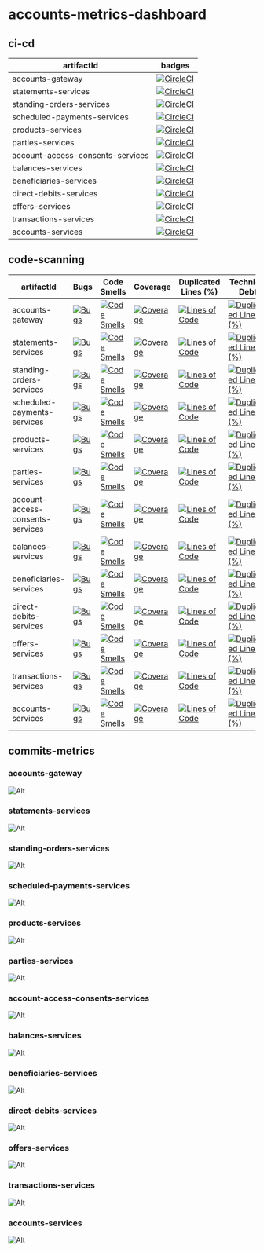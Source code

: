 # accounts-metrics-dashboard

## ci-cd

| artifactId                       | badges                                                                                                                                                                                                                               |
| -------------------------------- | ------------------------------------------------------------------------------------------------------------------------------------------------------------------------------------------------------------------------------------ |
| accounts-gateway                 | [![CircleCI](https://dl.circleci.com/status-badge/img/gh/rock-hu/accounts-services/tree/master.svg?style=svg)](https://dl.circleci.com/status-badge/redirect/gh/rock-hu/accounts-services/tree/master)                               |
| statements-services              | [![CircleCI](https://dl.circleci.com/status-badge/img/gh/rock-hu/statements-services/tree/master.svg?style=svg)](https://dl.circleci.com/status-badge/redirect/gh/rock-hu/statements-services/tree/master)                           |
| standing-orders-services         | [![CircleCI](https://dl.circleci.com/status-badge/img/gh/rock-hu/standing-orders-services/tree/master.svg?style=svg)](https://dl.circleci.com/status-badge/redirect/gh/rock-hu/standing-orders-services/tree/master)                 |
| scheduled-payments-services      | [![CircleCI](https://dl.circleci.com/status-badge/img/gh/rock-hu/scheduled-payments-services/tree/master.svg?style=svg)](https://dl.circleci.com/status-badge/redirect/gh/rock-hu/scheduled-payments-services/tree/master)           |
| products-services                | [![CircleCI](https://dl.circleci.com/status-badge/img/gh/rock-hu/products-services/tree/master.svg?style=svg)](https://dl.circleci.com/status-badge/redirect/gh/rock-hu/products-services/tree/master)                               |
| parties-services                 | [![CircleCI](https://dl.circleci.com/status-badge/img/gh/rock-hu/parties-services/tree/master.svg?style=svg)](https://dl.circleci.com/status-badge/redirect/gh/rock-hu/parties-services/tree/master)                                 |
| account-access-consents-services | [![CircleCI](https://dl.circleci.com/status-badge/img/gh/rock-hu/account-access-consents-services/tree/master.svg?style=svg)](https://dl.circleci.com/status-badge/redirect/gh/rock-hu/account-access-consents-services/tree/master) |
| balances-services                | [![CircleCI](https://dl.circleci.com/status-badge/img/gh/rock-hu/balances-services/tree/master.svg?style=svg)](https://dl.circleci.com/status-badge/redirect/gh/rock-hu/balances-services/tree/master)                               |
| beneficiaries-services           | [![CircleCI](https://dl.circleci.com/status-badge/img/gh/rock-hu/beneficiaries-services/tree/master.svg?style=svg)](https://dl.circleci.com/status-badge/redirect/gh/rock-hu/beneficiaries-services/tree/master)                     |
| direct-debits-services           | [![CircleCI](https://dl.circleci.com/status-badge/img/gh/rock-hu/direct-debits-services/tree/master.svg?style=svg)](https://dl.circleci.com/status-badge/redirect/gh/rock-hu/direct-debits-services/tree/master)                     |
| offers-services                  | [![CircleCI](https://dl.circleci.com/status-badge/img/gh/rock-hu/offers-services/tree/master.svg?style=svg)](https://dl.circleci.com/status-badge/redirect/gh/rock-hu/offers-services/tree/master)                                   |
| transactions-services            | [![CircleCI](https://dl.circleci.com/status-badge/img/gh/rock-hu/transactions-services/tree/master.svg?style=svg)](https://dl.circleci.com/status-badge/redirect/gh/rock-hu/transactions-services/tree/master)                       |
| accounts-services                | [![CircleCI](https://dl.circleci.com/status-badge/img/gh/rock-hu/accounts-services/tree/master.svg?style=svg)](https://dl.circleci.com/status-badge/redirect/gh/rock-hu/accounts-services/tree/master)                               |

## code-scanning

| artifactId                       | Bugs                                                                                                                                                                                                         | Code Smells                                                                                                                                                                                                                | Coverage                                                                                                                                                                                                             | Duplicated Lines (%)                                                                                                                                                                                                   | Technical Debt                                                                                                                                                                                                                                   | Security Rating                                                                                                                                                                                                                    | Reliability Rating                                                                                                                                                                                                                       | Maintainability Rating                                                                                                                                                                                                                 | Vulnerabilities                                                                                                                                                                                                                    |
| -------------------------------- | ------------------------------------------------------------------------------------------------------------------------------------------------------------------------------------------------------------ | -------------------------------------------------------------------------------------------------------------------------------------------------------------------------------------------------------------------------- | -------------------------------------------------------------------------------------------------------------------------------------------------------------------------------------------------------------------- | ---------------------------------------------------------------------------------------------------------------------------------------------------------------------------------------------------------------------- | ------------------------------------------------------------------------------------------------------------------------------------------------------------------------------------------------------------------------------------------------ | ---------------------------------------------------------------------------------------------------------------------------------------------------------------------------------------------------------------------------------- | ---------------------------------------------------------------------------------------------------------------------------------------------------------------------------------------------------------------------------------------- | -------------------------------------------------------------------------------------------------------------------------------------------------------------------------------------------------------------------------------------- | ---------------------------------------------------------------------------------------------------------------------------------------------------------------------------------------------------------------------------------- |
| accounts-gateway                 | [![Bugs](https://sonarcloud.io/api/project_badges/measure?project=rock-hu_accounts-gateway&metric=bugs)](https://sonarcloud.io/summary/new_code?id=rock-hu_accounts-gateway)                                 | [![Code Smells](https://sonarcloud.io/api/project_badges/measure?project=rock-hu_accounts-gateway&metric=code_smells)](https://sonarcloud.io/summary/new_code?id=rock-hu_accounts-gateway)                                 | [![Coverage](https://sonarcloud.io/api/project_badges/measure?project=rock-hu_accounts-gateway&metric=coverage)](https://sonarcloud.io/summary/new_code?id=rock-hu_accounts-gateway)                                 | [![Lines of Code](https://sonarcloud.io/api/project_badges/measure?project=rock-hu_accounts-gateway&metric=ncloc)](https://sonarcloud.io/summary/new_code?id=rock-hu_accounts-gateway)                                 | [![Duplicated Lines (%)](https://sonarcloud.io/api/project_badges/measure?project=rock-hu_accounts-gateway&metric=duplicated_lines_density)](https://sonarcloud.io/summary/new_code?id=rock-hu_accounts-gateway)                                 | [![Security Rating](https://sonarcloud.io/api/project_badges/measure?project=rock-hu_accounts-gateway&metric=security_rating)](https://sonarcloud.io/summary/new_code?id=rock-hu_accounts-gateway)                                 | [![Reliability Rating](https://sonarcloud.io/api/project_badges/measure?project=rock-hu_accounts-gateway&metric=reliability_rating)](https://sonarcloud.io/summary/new_code?id=rock-hu_accounts-gateway)                                 | [![Maintainability Rating](https://sonarcloud.io/api/project_badges/measure?project=rock-hu_accounts-gateway&metric=sqale_rating)](https://sonarcloud.io/summary/new_code?id=rock-hu_accounts-gateway)                                 | [![Vulnerabilities](https://sonarcloud.io/api/project_badges/measure?project=rock-hu_accounts-gateway&metric=vulnerabilities)](https://sonarcloud.io/summary/new_code?id=rock-hu_accounts-gateway)                                 |
| statements-services              | [![Bugs](https://sonarcloud.io/api/project_badges/measure?project=rock-hu_statements-services&metric=bugs)](https://sonarcloud.io/summary/new_code?id=rock-hu_statements-services)                           | [![Code Smells](https://sonarcloud.io/api/project_badges/measure?project=rock-hu_statements-services&metric=code_smells)](https://sonarcloud.io/summary/new_code?id=rock-hu_statements-services)                           | [![Coverage](https://sonarcloud.io/api/project_badges/measure?project=rock-hu_statements-services&metric=coverage)](https://sonarcloud.io/summary/new_code?id=rock-hu_statements-services)                           | [![Lines of Code](https://sonarcloud.io/api/project_badges/measure?project=rock-hu_statements-services&metric=ncloc)](https://sonarcloud.io/summary/new_code?id=rock-hu_statements-services)                           | [![Duplicated Lines (%)](https://sonarcloud.io/api/project_badges/measure?project=rock-hu_statements-services&metric=duplicated_lines_density)](https://sonarcloud.io/summary/new_code?id=rock-hu_statements-services)                           | [![Security Rating](https://sonarcloud.io/api/project_badges/measure?project=rock-hu_statements-services&metric=security_rating)](https://sonarcloud.io/summary/new_code?id=rock-hu_statements-services)                           | [![Reliability Rating](https://sonarcloud.io/api/project_badges/measure?project=rock-hu_statements-services&metric=reliability_rating)](https://sonarcloud.io/summary/new_code?id=rock-hu_statements-services)                           | [![Maintainability Rating](https://sonarcloud.io/api/project_badges/measure?project=rock-hu_statements-services&metric=sqale_rating)](https://sonarcloud.io/summary/new_code?id=rock-hu_statements-services)                           | [![Vulnerabilities](https://sonarcloud.io/api/project_badges/measure?project=rock-hu_statements-services&metric=vulnerabilities)](https://sonarcloud.io/summary/new_code?id=rock-hu_statements-services)                           |
| standing-orders-services         | [![Bugs](https://sonarcloud.io/api/project_badges/measure?project=rock-hu_standing-orders-services&metric=bugs)](https://sonarcloud.io/summary/new_code?id=rock-hu_standing-orders-services)                 | [![Code Smells](https://sonarcloud.io/api/project_badges/measure?project=rock-hu_standing-orders-services&metric=code_smells)](https://sonarcloud.io/summary/new_code?id=rock-hu_standing-orders-services)                 | [![Coverage](https://sonarcloud.io/api/project_badges/measure?project=rock-hu_standing-orders-services&metric=coverage)](https://sonarcloud.io/summary/new_code?id=rock-hu_standing-orders-services)                 | [![Lines of Code](https://sonarcloud.io/api/project_badges/measure?project=rock-hu_standing-orders-services&metric=ncloc)](https://sonarcloud.io/summary/new_code?id=rock-hu_standing-orders-services)                 | [![Duplicated Lines (%)](https://sonarcloud.io/api/project_badges/measure?project=rock-hu_standing-orders-services&metric=duplicated_lines_density)](https://sonarcloud.io/summary/new_code?id=rock-hu_standing-orders-services)                 | [![Security Rating](https://sonarcloud.io/api/project_badges/measure?project=rock-hu_standing-orders-services&metric=security_rating)](https://sonarcloud.io/summary/new_code?id=rock-hu_standing-orders-services)                 | [![Reliability Rating](https://sonarcloud.io/api/project_badges/measure?project=rock-hu_standing-orders-services&metric=reliability_rating)](https://sonarcloud.io/summary/new_code?id=rock-hu_standing-orders-services)                 | [![Maintainability Rating](https://sonarcloud.io/api/project_badges/measure?project=rock-hu_standing-orders-services&metric=sqale_rating)](https://sonarcloud.io/summary/new_code?id=rock-hu_standing-orders-services)                 | [![Vulnerabilities](https://sonarcloud.io/api/project_badges/measure?project=rock-hu_standing-orders-services&metric=vulnerabilities)](https://sonarcloud.io/summary/new_code?id=rock-hu_standing-orders-services)                 |
| scheduled-payments-services      | [![Bugs](https://sonarcloud.io/api/project_badges/measure?project=rock-hu_scheduled-payments-services&metric=bugs)](https://sonarcloud.io/summary/new_code?id=rock-hu_scheduled-payments-services)           | [![Code Smells](https://sonarcloud.io/api/project_badges/measure?project=rock-hu_scheduled-payments-services&metric=code_smells)](https://sonarcloud.io/summary/new_code?id=rock-hu_scheduled-payments-services)           | [![Coverage](https://sonarcloud.io/api/project_badges/measure?project=rock-hu_scheduled-payments-services&metric=coverage)](https://sonarcloud.io/summary/new_code?id=rock-hu_scheduled-payments-services)           | [![Lines of Code](https://sonarcloud.io/api/project_badges/measure?project=rock-hu_scheduled-payments-services&metric=ncloc)](https://sonarcloud.io/summary/new_code?id=rock-hu_scheduled-payments-services)           | [![Duplicated Lines (%)](https://sonarcloud.io/api/project_badges/measure?project=rock-hu_scheduled-payments-services&metric=duplicated_lines_density)](https://sonarcloud.io/summary/new_code?id=rock-hu_scheduled-payments-services)           | [![Security Rating](https://sonarcloud.io/api/project_badges/measure?project=rock-hu_scheduled-payments-services&metric=security_rating)](https://sonarcloud.io/summary/new_code?id=rock-hu_scheduled-payments-services)           | [![Reliability Rating](https://sonarcloud.io/api/project_badges/measure?project=rock-hu_scheduled-payments-services&metric=reliability_rating)](https://sonarcloud.io/summary/new_code?id=rock-hu_scheduled-payments-services)           | [![Maintainability Rating](https://sonarcloud.io/api/project_badges/measure?project=rock-hu_scheduled-payments-services&metric=sqale_rating)](https://sonarcloud.io/summary/new_code?id=rock-hu_scheduled-payments-services)           | [![Vulnerabilities](https://sonarcloud.io/api/project_badges/measure?project=rock-hu_scheduled-payments-services&metric=vulnerabilities)](https://sonarcloud.io/summary/new_code?id=rock-hu_scheduled-payments-services)           |
| products-services                | [![Bugs](https://sonarcloud.io/api/project_badges/measure?project=rock-hu_products-services&metric=bugs)](https://sonarcloud.io/summary/new_code?id=rock-hu_products-services)                               | [![Code Smells](https://sonarcloud.io/api/project_badges/measure?project=rock-hu_products-services&metric=code_smells)](https://sonarcloud.io/summary/new_code?id=rock-hu_products-services)                               | [![Coverage](https://sonarcloud.io/api/project_badges/measure?project=rock-hu_products-services&metric=coverage)](https://sonarcloud.io/summary/new_code?id=rock-hu_products-services)                               | [![Lines of Code](https://sonarcloud.io/api/project_badges/measure?project=rock-hu_products-services&metric=ncloc)](https://sonarcloud.io/summary/new_code?id=rock-hu_products-services)                               | [![Duplicated Lines (%)](https://sonarcloud.io/api/project_badges/measure?project=rock-hu_products-services&metric=duplicated_lines_density)](https://sonarcloud.io/summary/new_code?id=rock-hu_products-services)                               | [![Security Rating](https://sonarcloud.io/api/project_badges/measure?project=rock-hu_products-services&metric=security_rating)](https://sonarcloud.io/summary/new_code?id=rock-hu_products-services)                               | [![Reliability Rating](https://sonarcloud.io/api/project_badges/measure?project=rock-hu_products-services&metric=reliability_rating)](https://sonarcloud.io/summary/new_code?id=rock-hu_products-services)                               | [![Maintainability Rating](https://sonarcloud.io/api/project_badges/measure?project=rock-hu_products-services&metric=sqale_rating)](https://sonarcloud.io/summary/new_code?id=rock-hu_products-services)                               | [![Vulnerabilities](https://sonarcloud.io/api/project_badges/measure?project=rock-hu_products-services&metric=vulnerabilities)](https://sonarcloud.io/summary/new_code?id=rock-hu_products-services)                               |
| parties-services                 | [![Bugs](https://sonarcloud.io/api/project_badges/measure?project=rock-hu_parties-services&metric=bugs)](https://sonarcloud.io/summary/new_code?id=rock-hu_parties-services)                                 | [![Code Smells](https://sonarcloud.io/api/project_badges/measure?project=rock-hu_parties-services&metric=code_smells)](https://sonarcloud.io/summary/new_code?id=rock-hu_parties-services)                                 | [![Coverage](https://sonarcloud.io/api/project_badges/measure?project=rock-hu_parties-services&metric=coverage)](https://sonarcloud.io/summary/new_code?id=rock-hu_parties-services)                                 | [![Lines of Code](https://sonarcloud.io/api/project_badges/measure?project=rock-hu_parties-services&metric=ncloc)](https://sonarcloud.io/summary/new_code?id=rock-hu_parties-services)                                 | [![Duplicated Lines (%)](https://sonarcloud.io/api/project_badges/measure?project=rock-hu_parties-services&metric=duplicated_lines_density)](https://sonarcloud.io/summary/new_code?id=rock-hu_parties-services)                                 | [![Security Rating](https://sonarcloud.io/api/project_badges/measure?project=rock-hu_parties-services&metric=security_rating)](https://sonarcloud.io/summary/new_code?id=rock-hu_parties-services)                                 | [![Reliability Rating](https://sonarcloud.io/api/project_badges/measure?project=rock-hu_parties-services&metric=reliability_rating)](https://sonarcloud.io/summary/new_code?id=rock-hu_parties-services)                                 | [![Maintainability Rating](https://sonarcloud.io/api/project_badges/measure?project=rock-hu_parties-services&metric=sqale_rating)](https://sonarcloud.io/summary/new_code?id=rock-hu_parties-services)                                 | [![Vulnerabilities](https://sonarcloud.io/api/project_badges/measure?project=rock-hu_parties-services&metric=vulnerabilities)](https://sonarcloud.io/summary/new_code?id=rock-hu_parties-services)                                 |
| account-access-consents-services | [![Bugs](https://sonarcloud.io/api/project_badges/measure?project=rock-hu_account-access-consents-services&metric=bugs)](https://sonarcloud.io/summary/new_code?id=rock-hu_account-access-consents-services) | [![Code Smells](https://sonarcloud.io/api/project_badges/measure?project=rock-hu_account-access-consents-services&metric=code_smells)](https://sonarcloud.io/summary/new_code?id=rock-hu_account-access-consents-services) | [![Coverage](https://sonarcloud.io/api/project_badges/measure?project=rock-hu_account-access-consents-services&metric=coverage)](https://sonarcloud.io/summary/new_code?id=rock-hu_account-access-consents-services) | [![Lines of Code](https://sonarcloud.io/api/project_badges/measure?project=rock-hu_account-access-consents-services&metric=ncloc)](https://sonarcloud.io/summary/new_code?id=rock-hu_account-access-consents-services) | [![Duplicated Lines (%)](https://sonarcloud.io/api/project_badges/measure?project=rock-hu_account-access-consents-services&metric=duplicated_lines_density)](https://sonarcloud.io/summary/new_code?id=rock-hu_account-access-consents-services) | [![Security Rating](https://sonarcloud.io/api/project_badges/measure?project=rock-hu_account-access-consents-services&metric=security_rating)](https://sonarcloud.io/summary/new_code?id=rock-hu_account-access-consents-services) | [![Reliability Rating](https://sonarcloud.io/api/project_badges/measure?project=rock-hu_account-access-consents-services&metric=reliability_rating)](https://sonarcloud.io/summary/new_code?id=rock-hu_account-access-consents-services) | [![Maintainability Rating](https://sonarcloud.io/api/project_badges/measure?project=rock-hu_account-access-consents-services&metric=sqale_rating)](https://sonarcloud.io/summary/new_code?id=rock-hu_account-access-consents-services) | [![Vulnerabilities](https://sonarcloud.io/api/project_badges/measure?project=rock-hu_account-access-consents-services&metric=vulnerabilities)](https://sonarcloud.io/summary/new_code?id=rock-hu_account-access-consents-services) |
| balances-services                | [![Bugs](https://sonarcloud.io/api/project_badges/measure?project=rock-hu_balances-services&metric=bugs)](https://sonarcloud.io/summary/new_code?id=rock-hu_balances-services)                               | [![Code Smells](https://sonarcloud.io/api/project_badges/measure?project=rock-hu_balances-services&metric=code_smells)](https://sonarcloud.io/summary/new_code?id=rock-hu_balances-services)                               | [![Coverage](https://sonarcloud.io/api/project_badges/measure?project=rock-hu_balances-services&metric=coverage)](https://sonarcloud.io/summary/new_code?id=rock-hu_balances-services)                               | [![Lines of Code](https://sonarcloud.io/api/project_badges/measure?project=rock-hu_balances-services&metric=ncloc)](https://sonarcloud.io/summary/new_code?id=rock-hu_balances-services)                               | [![Duplicated Lines (%)](https://sonarcloud.io/api/project_badges/measure?project=rock-hu_balances-services&metric=duplicated_lines_density)](https://sonarcloud.io/summary/new_code?id=rock-hu_balances-services)                               | [![Security Rating](https://sonarcloud.io/api/project_badges/measure?project=rock-hu_balances-services&metric=security_rating)](https://sonarcloud.io/summary/new_code?id=rock-hu_balances-services)                               | [![Reliability Rating](https://sonarcloud.io/api/project_badges/measure?project=rock-hu_balances-services&metric=reliability_rating)](https://sonarcloud.io/summary/new_code?id=rock-hu_balances-services)                               | [![Maintainability Rating](https://sonarcloud.io/api/project_badges/measure?project=rock-hu_balances-services&metric=sqale_rating)](https://sonarcloud.io/summary/new_code?id=rock-hu_balances-services)                               | [![Vulnerabilities](https://sonarcloud.io/api/project_badges/measure?project=rock-hu_balances-services&metric=vulnerabilities)](https://sonarcloud.io/summary/new_code?id=rock-hu_balances-services)                               |
| beneficiaries-services           | [![Bugs](https://sonarcloud.io/api/project_badges/measure?project=rock-hu_beneficiaries-services&metric=bugs)](https://sonarcloud.io/summary/new_code?id=rock-hu_beneficiaries-services)                     | [![Code Smells](https://sonarcloud.io/api/project_badges/measure?project=rock-hu_beneficiaries-services&metric=code_smells)](https://sonarcloud.io/summary/new_code?id=rock-hu_beneficiaries-services)                     | [![Coverage](https://sonarcloud.io/api/project_badges/measure?project=rock-hu_beneficiaries-services&metric=coverage)](https://sonarcloud.io/summary/new_code?id=rock-hu_beneficiaries-services)                     | [![Lines of Code](https://sonarcloud.io/api/project_badges/measure?project=rock-hu_beneficiaries-services&metric=ncloc)](https://sonarcloud.io/summary/new_code?id=rock-hu_beneficiaries-services)                     | [![Duplicated Lines (%)](https://sonarcloud.io/api/project_badges/measure?project=rock-hu_beneficiaries-services&metric=duplicated_lines_density)](https://sonarcloud.io/summary/new_code?id=rock-hu_beneficiaries-services)                     | [![Security Rating](https://sonarcloud.io/api/project_badges/measure?project=rock-hu_beneficiaries-services&metric=security_rating)](https://sonarcloud.io/summary/new_code?id=rock-hu_beneficiaries-services)                     | [![Reliability Rating](https://sonarcloud.io/api/project_badges/measure?project=rock-hu_beneficiaries-services&metric=reliability_rating)](https://sonarcloud.io/summary/new_code?id=rock-hu_beneficiaries-services)                     | [![Maintainability Rating](https://sonarcloud.io/api/project_badges/measure?project=rock-hu_beneficiaries-services&metric=sqale_rating)](https://sonarcloud.io/summary/new_code?id=rock-hu_beneficiaries-services)                     | [![Vulnerabilities](https://sonarcloud.io/api/project_badges/measure?project=rock-hu_beneficiaries-services&metric=vulnerabilities)](https://sonarcloud.io/summary/new_code?id=rock-hu_beneficiaries-services)                     |
| direct-debits-services           | [![Bugs](https://sonarcloud.io/api/project_badges/measure?project=rock-hu_direct-debits-services&metric=bugs)](https://sonarcloud.io/summary/new_code?id=rock-hu_direct-debits-services)                     | [![Code Smells](https://sonarcloud.io/api/project_badges/measure?project=rock-hu_direct-debits-services&metric=code_smells)](https://sonarcloud.io/summary/new_code?id=rock-hu_direct-debits-services)                     | [![Coverage](https://sonarcloud.io/api/project_badges/measure?project=rock-hu_direct-debits-services&metric=coverage)](https://sonarcloud.io/summary/new_code?id=rock-hu_direct-debits-services)                     | [![Lines of Code](https://sonarcloud.io/api/project_badges/measure?project=rock-hu_direct-debits-services&metric=ncloc)](https://sonarcloud.io/summary/new_code?id=rock-hu_direct-debits-services)                     | [![Duplicated Lines (%)](https://sonarcloud.io/api/project_badges/measure?project=rock-hu_direct-debits-services&metric=duplicated_lines_density)](https://sonarcloud.io/summary/new_code?id=rock-hu_direct-debits-services)                     | [![Security Rating](https://sonarcloud.io/api/project_badges/measure?project=rock-hu_direct-debits-services&metric=security_rating)](https://sonarcloud.io/summary/new_code?id=rock-hu_direct-debits-services)                     | [![Reliability Rating](https://sonarcloud.io/api/project_badges/measure?project=rock-hu_direct-debits-services&metric=reliability_rating)](https://sonarcloud.io/summary/new_code?id=rock-hu_direct-debits-services)                     | [![Maintainability Rating](https://sonarcloud.io/api/project_badges/measure?project=rock-hu_direct-debits-services&metric=sqale_rating)](https://sonarcloud.io/summary/new_code?id=rock-hu_direct-debits-services)                     | [![Vulnerabilities](https://sonarcloud.io/api/project_badges/measure?project=rock-hu_direct-debits-services&metric=vulnerabilities)](https://sonarcloud.io/summary/new_code?id=rock-hu_direct-debits-services)                     |
| offers-services                  | [![Bugs](https://sonarcloud.io/api/project_badges/measure?project=rock-hu_offers-services&metric=bugs)](https://sonarcloud.io/summary/new_code?id=rock-hu_offers-services)                                   | [![Code Smells](https://sonarcloud.io/api/project_badges/measure?project=rock-hu_offers-services&metric=code_smells)](https://sonarcloud.io/summary/new_code?id=rock-hu_offers-services)                                   | [![Coverage](https://sonarcloud.io/api/project_badges/measure?project=rock-hu_offers-services&metric=coverage)](https://sonarcloud.io/summary/new_code?id=rock-hu_offers-services)                                   | [![Lines of Code](https://sonarcloud.io/api/project_badges/measure?project=rock-hu_offers-services&metric=ncloc)](https://sonarcloud.io/summary/new_code?id=rock-hu_offers-services)                                   | [![Duplicated Lines (%)](https://sonarcloud.io/api/project_badges/measure?project=rock-hu_offers-services&metric=duplicated_lines_density)](https://sonarcloud.io/summary/new_code?id=rock-hu_offers-services)                                   | [![Security Rating](https://sonarcloud.io/api/project_badges/measure?project=rock-hu_offers-services&metric=security_rating)](https://sonarcloud.io/summary/new_code?id=rock-hu_offers-services)                                   | [![Reliability Rating](https://sonarcloud.io/api/project_badges/measure?project=rock-hu_offers-services&metric=reliability_rating)](https://sonarcloud.io/summary/new_code?id=rock-hu_offers-services)                                   | [![Maintainability Rating](https://sonarcloud.io/api/project_badges/measure?project=rock-hu_offers-services&metric=sqale_rating)](https://sonarcloud.io/summary/new_code?id=rock-hu_offers-services)                                   | [![Vulnerabilities](https://sonarcloud.io/api/project_badges/measure?project=rock-hu_offers-services&metric=vulnerabilities)](https://sonarcloud.io/summary/new_code?id=rock-hu_offers-services)                                   |
| transactions-services            | [![Bugs](https://sonarcloud.io/api/project_badges/measure?project=rock-hu_transactions-services&metric=bugs)](https://sonarcloud.io/summary/new_code?id=rock-hu_transactions-services)                       | [![Code Smells](https://sonarcloud.io/api/project_badges/measure?project=rock-hu_transactions-services&metric=code_smells)](https://sonarcloud.io/summary/new_code?id=rock-hu_transactions-services)                       | [![Coverage](https://sonarcloud.io/api/project_badges/measure?project=rock-hu_transactions-services&metric=coverage)](https://sonarcloud.io/summary/new_code?id=rock-hu_transactions-services)                       | [![Lines of Code](https://sonarcloud.io/api/project_badges/measure?project=rock-hu_transactions-services&metric=ncloc)](https://sonarcloud.io/summary/new_code?id=rock-hu_transactions-services)                       | [![Duplicated Lines (%)](https://sonarcloud.io/api/project_badges/measure?project=rock-hu_transactions-services&metric=duplicated_lines_density)](https://sonarcloud.io/summary/new_code?id=rock-hu_transactions-services)                       | [![Security Rating](https://sonarcloud.io/api/project_badges/measure?project=rock-hu_transactions-services&metric=security_rating)](https://sonarcloud.io/summary/new_code?id=rock-hu_transactions-services)                       | [![Reliability Rating](https://sonarcloud.io/api/project_badges/measure?project=rock-hu_transactions-services&metric=reliability_rating)](https://sonarcloud.io/summary/new_code?id=rock-hu_transactions-services)                       | [![Maintainability Rating](https://sonarcloud.io/api/project_badges/measure?project=rock-hu_transactions-services&metric=sqale_rating)](https://sonarcloud.io/summary/new_code?id=rock-hu_transactions-services)                       | [![Vulnerabilities](https://sonarcloud.io/api/project_badges/measure?project=rock-hu_transactions-services&metric=vulnerabilities)](https://sonarcloud.io/summary/new_code?id=rock-hu_transactions-services)                       |
| accounts-services                | [![Bugs](https://sonarcloud.io/api/project_badges/measure?project=rock-hu_accounts-services&metric=bugs)](https://sonarcloud.io/summary/new_code?id=rock-hu_accounts-services)                               | [![Code Smells](https://sonarcloud.io/api/project_badges/measure?project=rock-hu_accounts-services&metric=code_smells)](https://sonarcloud.io/summary/new_code?id=rock-hu_accounts-services)                               | [![Coverage](https://sonarcloud.io/api/project_badges/measure?project=rock-hu_accounts-services&metric=coverage)](https://sonarcloud.io/summary/new_code?id=rock-hu_accounts-services)                               | [![Lines of Code](https://sonarcloud.io/api/project_badges/measure?project=rock-hu_accounts-services&metric=ncloc)](https://sonarcloud.io/summary/new_code?id=rock-hu_accounts-services)                               | [![Duplicated Lines (%)](https://sonarcloud.io/api/project_badges/measure?project=rock-hu_accounts-services&metric=duplicated_lines_density)](https://sonarcloud.io/summary/new_code?id=rock-hu_accounts-services)                               | [![Security Rating](https://sonarcloud.io/api/project_badges/measure?project=rock-hu_accounts-services&metric=security_rating)](https://sonarcloud.io/summary/new_code?id=rock-hu_accounts-services)                               | [![Reliability Rating](https://sonarcloud.io/api/project_badges/measure?project=rock-hu_accounts-services&metric=reliability_rating)](https://sonarcloud.io/summary/new_code?id=rock-hu_accounts-services)                               | [![Maintainability Rating](https://sonarcloud.io/api/project_badges/measure?project=rock-hu_accounts-services&metric=sqale_rating)](https://sonarcloud.io/summary/new_code?id=rock-hu_accounts-services)                               | [![Vulnerabilities](https://sonarcloud.io/api/project_badges/measure?project=rock-hu_accounts-services&metric=vulnerabilities)](https://sonarcloud.io/summary/new_code?id=rock-hu_accounts-services)                               |

## commits-metrics

### accounts-gateway

![Alt](https://repobeats.axiom.co/api/embed/ce590956b8ebc62a7741645192d307c1422aa229.svg "Repobeats analytics image")

### statements-services

![Alt](https://repobeats.axiom.co/api/embed/26ca811156510fc998e9e0d0e91c734c91fb9650.svg "Repobeats analytics image")

### standing-orders-services

![Alt](https://repobeats.axiom.co/api/embed/f9c25beed25974a06401d58b7480a1057d014820.svg "Repobeats analytics image")

### scheduled-payments-services

![Alt](https://repobeats.axiom.co/api/embed/dab2d0fe94928104a6f722a9754101f39af36a3b.svg "Repobeats analytics image")

### products-services

![Alt](https://repobeats.axiom.co/api/embed/f4b7880d4fe85e9f7db810e6e4b426a4bd99b650.svg "Repobeats analytics image")

### parties-services

![Alt](https://repobeats.axiom.co/api/embed/52217b87d2808f9940544d3215ed3faf27cab1ba.svg "Repobeats analytics image")

### account-access-consents-services

![Alt](https://repobeats.axiom.co/api/embed/6c70cd7eb66e6457dd1727fbbfa6ce27a244338f.svg "Repobeats analytics image")

### balances-services

![Alt](https://repobeats.axiom.co/api/embed/b2ad9b64663048e058a2ecb5edf2fdaa1f7ea582.svg "Repobeats analytics image")

### beneficiaries-services

![Alt](https://repobeats.axiom.co/api/embed/d53d2f110bb50afe70b2c3f629356a759f1e937b.svg "Repobeats analytics image")

### direct-debits-services

![Alt](https://repobeats.axiom.co/api/embed/88b771be9ec04479f1b8b76e9149bbb6ef4f62a4.svg "Repobeats analytics image")

### offers-services

![Alt](https://repobeats.axiom.co/api/embed/d4cf7922479fcc3027db9951a907371eb1e94a68.svg "Repobeats analytics image")

### transactions-services

![Alt](https://repobeats.axiom.co/api/embed/8897fd43477dc415ecf1badc195245524eb04eab.svg "Repobeats analytics image")

### accounts-services

![Alt](https://repobeats.axiom.co/api/embed/e8afd5ff3e9fb9aba37dca4431dfa130703000b4.svg "Repobeats analytics image")
